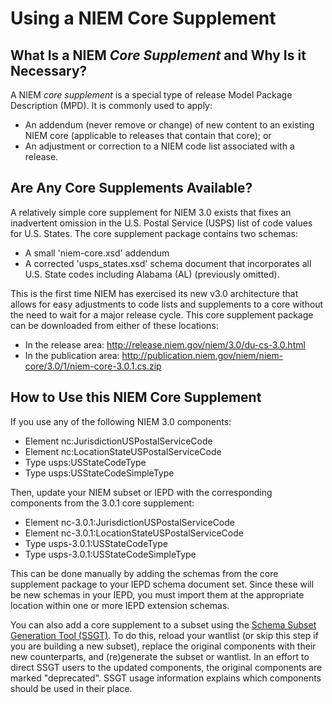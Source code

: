 # Using a NIEM Core Supplement


## What Is a NIEM *Core Supplement* and Why Is it Necessary?

A NIEM *core supplement* is a special type of release Model Package Description (MPD).  It is commonly used to apply:
- An addendum (never remove or change) of new content to an existing NIEM core (applicable to releases that contain that core); or
- An adjustment or correction to a NIEM code list associated with a release. 


## Are Any Core Supplements Available?

A relatively simple core supplement for NIEM 3.0 exists that fixes an inadvertent omission in the U.S. Postal Service (USPS) list of code values for U.S. States.  The core supplement package contains two schemas:  
- A small 'niem-core.xsd' addendum
- A corrected 'usps_states.xsd' schema document that incorporates all U.S. State codes including Alabama (AL) (previously omitted).  

This is the first time NIEM has exercised its new v3.0 architecture that allows for easy adjustments to code lists and supplements to a core without the need to wait for a major release cycle.  This core supplement package can be downloaded from either of these locations: 
- In the release area:  http://release.niem.gov/niem/3.0/du-cs-3.0.html
- In the publication area:  http://publication.niem.gov/niem/niem-core/3.0/1/niem-core-3.0.1.cs.zip


## How to Use this NIEM Core Supplement

If you use any of the following NIEM 3.0 components:
- Element nc:JurisdictionUSPostalServiceCode
- Element nc:LocationStateUSPostalServiceCode
- Type usps:USStateCodeType
- Type usps:USStateCodeSimpleType

Then, update your NIEM subset or IEPD with the corresponding components from the 3.0.1 core supplement:
- Element nc-3.0.1:JurisdictionUSPostalServiceCode
- Element nc-3.0.1:LocationStateUSPostalServiceCode
- Type usps-3.0.1:USStateCodeType
- Type usps-3.0.1:USStateCodeSimpleType

This can be done manually by adding the schemas from the core supplement package to your IEPD schema document set.  Since these will be new schemas in your IEPD, you must import them at the appropriate location within one or more IEPD extension schemas.  

You can also add a core supplement to a subset using the [Schema Subset Generation Tool (SSGT)](http://tools.niem.gov/niemtools/ssgt/index.iepd).  To do this, reload your wantlist (or skip this step if you are building a new subset), replace the original components with their new counterparts, and (re)generate the subset or wantlist.  In an effort to direct SSGT users to the updated components, the original components are marked "deprecated".  SSGT usage information explains which components should be used in their place.
